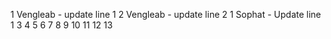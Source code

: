 1 Vengleab - update line 1
2 Vengleab - update line 2
1 Sophat - Update line 1
3
4
5
6
7
8
9
10
11
12
13
